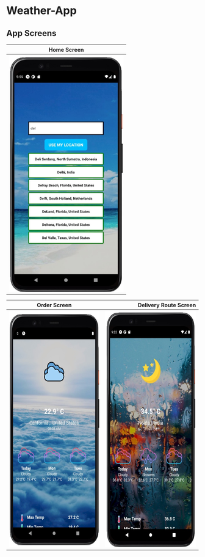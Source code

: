 # Weather-App


App Screens
-------
| Home Screen   |
| ------------- |
| <img src ="screen1.jpg" height = "620" width = "300">     |

| Order Screen       | Delivery Route Screen          | 
| ------------- | -----:|
| <img src ="screen3.jpg" height = "620" width = "300">      | <img src ="screen4.jpg" height = "620" width = "300"> |
